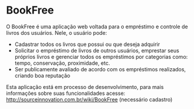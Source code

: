 # BookFree
O BookFree é uma aplicação web voltada para o empréstimo e controle de livros dos usuários. Nele, o usuário pode:
* Cadastrar todos os livros que possui ou que deseja adquirir
* Solicitar o empréstimo de livros de outros usuários, emprestar seus próprios livros e gerenciar todos os empréstimos por categorias como: tempo, conservação, proximidade, etc.
* Ser publicamente avaliado de acordo com os empréstimos realizados, criando boa reputação

Esta aplicação está em processo de desenvolvimento, para mais informações sobre suas funcionalidades acesse: http://sourceinnovation.com.br/wiki/BookFree (necessário cadastro)
